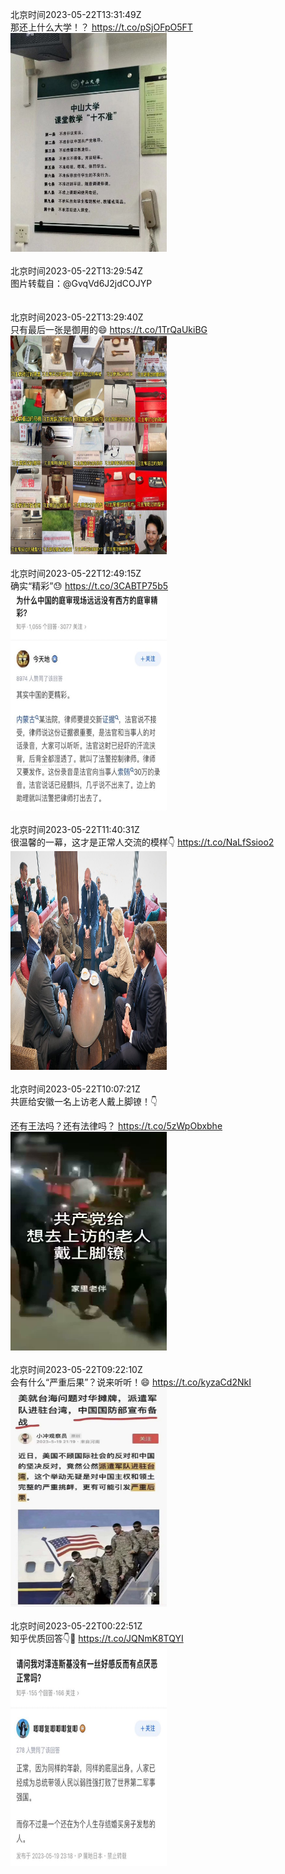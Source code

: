 北京时间2023-05-22T13:31:49Z<br>那还上什么大学！？ https://t.co/pSjOFpO5FT<br><img src='/temp/image/2023/u-Month-5/1660518806828240896_0.jpg' width='250' height='350'><br><br>北京时间2023-05-22T13:29:54Z<br>图片转载自：@GvqVd6J2jdCOJYP<br><br><br>北京时间2023-05-22T13:29:40Z<br>只有最后一张是御用的😄 https://t.co/1TrQaUkiBG<br><img src='/temp/image/2023/u-Month-5/1660518266845171713_0.jpg' width='250' height='350'><br><br>北京时间2023-05-22T12:49:15Z<br>确实“精彩”😓 https://t.co/3CABTP75b5<br><img src='/temp/image/2023/u-Month-5/1660508096568111109_0.jpg' width='250' height='350'><br><br>北京时间2023-05-22T11:40:31Z<br>很温馨的一幕，这才是正常人交流的模样👇 https://t.co/NaLfSsioo2<br><img src='/temp/image/2023/u-Month-5/1660490798818037761_0.jpg' width='250' height='350'><br><br>北京时间2023-05-22T10:07:21Z<br>共匪给安徽一名上访老人戴上脚镣！👇

还有王法吗？还有法律吗？ https://t.co/5zWpObxbhe<br><img src='/temp/video/2023/u-Month-5/d-Day-22/FHtxWIgJMI3yoLO/1660467351614275584_0.jpg' width='250' height='350'><br><br>北京时间2023-05-22T09:22:10Z<br>会有什么“严重后果”？说来听听！😄 https://t.co/kyzaCd2NkI<br><img src='/temp/image/2023/u-Month-5/1660455983628574720_0.jpg' width='250' height='350'><br><br>北京时间2023-05-22T00:22:51Z<br>知乎优质回答👇💯 https://t.co/JQNmK8TQYI<br><img src='/temp/image/2023/u-Month-5/1660320258337689600_0.jpg' width='250' height='350'><br><br>